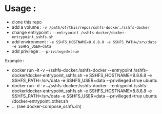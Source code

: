 # Usage :

* clone this repo
* add a volume : `-v /path/of/this/repos/sshfs-docker:/sshfs-docker`
* change entrypoint : `--entrypoint /sshfs-docker/docker-entrypoint_sshfs.sh`
* add environment : `-e SSHFS_HOSTNAME=8.8.8.8 -e SSHFS_PATH=/srv/data -e SSHFS_USER=data`
* add privilege :  `--privileged=true`

Example :
* docker run -it -v ~/sshfs-docker:/sshfs-docker --entrypoint /sshfs-docker/docker-entrypoint_sshfs.sh -e SSHFS_HOSTNAME=8.8.8.8 -e SSHFS_PATH=/srv/data -e SSHFS_USER=data --privilieged=true ubuntu 
* docker run -d  -v ~/sshfs-docker:/sshfs-docker --entrypoint /sshfs-docker/docker-entrypoint_sshfs.sh -e SSHFS_HOSTNAME=8.8.8.8 -e SSHFS_PATH=/srv/data -e SSHFS_USER=data --privilieged=true ubuntu /docker-entrypoint_other.sh
* ... (see docker-compose_sshfs.sh)

